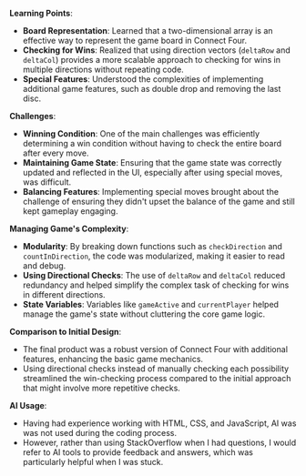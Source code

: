 **Learning Points**:
- **Board Representation**: Learned that a two-dimensional array is an effective way to represent the game board in Connect Four.
- **Checking for Wins**: Realized that using direction vectors (`deltaRow` and `deltaCol`) provides a more scalable approach to checking for wins in multiple directions without repeating code.
- **Special Features**: Understood the complexities of implementing additional game features, such as double drop and removing the last disc.

**Challenges**:
- **Winning Condition**: One of the main challenges was efficiently determining a win condition without having to check the entire board after every move.
- **Maintaining Game State**: Ensuring that the game state was correctly updated and reflected in the UI, especially after using special moves, was difficult.
- **Balancing Features**: Implementing special moves brought about the challenge of ensuring they didn't upset the balance of the game and still kept gameplay engaging.

**Managing Game's Complexity**:
- **Modularity**: By breaking down functions such as `checkDirection` and `countInDirection`, the code was modularized, making it easier to read and debug.
- **Using Directional Checks**: The use of `deltaRow` and `deltaCol` reduced redundancy and helped simplify the complex task of checking for wins in different directions.
- **State Variables**: Variables like `gameActive` and `currentPlayer` helped manage the game's state without cluttering the core game logic.

**Comparison to Initial Design**:
- The final product was a robust version of Connect Four with additional features, enhancing the basic game mechanics. 
- Using directional checks instead of manually checking each possibility streamlined the win-checking process compared to the initial approach that might involve more repetitive checks.

**AI Usage**:
- Having had experience working with HTML, CSS, and JavaScript, AI was was not used during the coding process.
- However, rather than using StackOverflow when I had questions, I would refer to AI tools to provide feedback and answers, which was particularly helpful when I was stuck.
